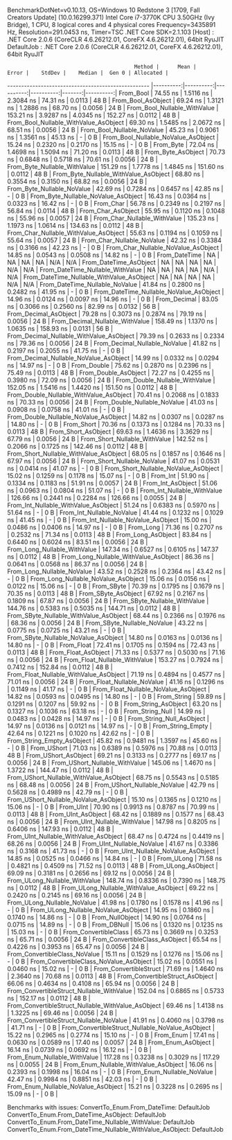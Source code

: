 
BenchmarkDotNet=v0.10.13, OS=Windows 10 Redstone 3 [1709, Fall Creators Update] (10.0.16299.371)
Intel Core i7-3770K CPU 3.50GHz (Ivy Bridge), 1 CPU, 8 logical cores and 4 physical cores
Frequency=3435891 Hz, Resolution=291.0453 ns, Timer=TSC
.NET Core SDK=2.1.103
  [Host]     : .NET Core 2.0.6 (CoreCLR 4.6.26212.01, CoreFX 4.6.26212.01), 64bit RyuJIT
  DefaultJob : .NET Core 2.0.6 (CoreCLR 4.6.26212.01, CoreFX 4.6.26212.01), 64bit RyuJIT


                                             Method |      Mean |     Error |    StdDev |    Median |  Gen 0 | Allocated |
--------------------------------------------------- |----------:|----------:|----------:|----------:|-------:|----------:|
                                          From_Bool |  74.55 ns | 1.5116 ns | 2.3084 ns |  74.31 ns | 0.0113 |      48 B |
                                 From_Bool_AsObject |  69.24 ns | 1.3121 ns | 1.2886 ns |  68.70 ns | 0.0056 |      24 B |
                       From_Bool_Nullable_WithValue | 153.21 ns | 3.9287 ns | 4.0345 ns | 152.27 ns | 0.0112 |      48 B |
              From_Bool_Nullable_WithValue_AsObject |  69.30 ns | 1.5485 ns | 2.0672 ns |  68.51 ns | 0.0056 |      24 B |
                         From_Bool_Nullable_NoValue |  45.23 ns | 0.9061 ns | 1.3561 ns |  45.13 ns |      - |       0 B |
                From_Bool_Nullable_NoValue_AsObject |  15.24 ns | 0.2320 ns | 0.2170 ns |  15.15 ns |      - |       0 B |
                                          From_Byte |  72.04 ns | 1.4698 ns | 1.5094 ns |  71.20 ns | 0.0113 |      48 B |
                                 From_Byte_AsObject |  70.73 ns | 0.6848 ns | 0.5718 ns |  70.61 ns | 0.0056 |      24 B |
                       From_Byte_Nullable_WithValue | 151.29 ns | 1.7778 ns | 1.4845 ns | 151.60 ns | 0.0112 |      48 B |
              From_Byte_Nullable_WithValue_AsObject |  68.80 ns | 0.3554 ns | 0.3150 ns |  68.82 ns | 0.0056 |      24 B |
                         From_Byte_Nullable_NoValue |  42.69 ns | 0.7284 ns | 0.6457 ns |  42.85 ns |      - |       0 B |
                From_Byte_Nullable_NoValue_AsObject |  16.43 ns | 0.0364 ns | 0.0323 ns |  16.42 ns |      - |       0 B |
                                          From_Char |  56.78 ns | 0.2349 ns | 0.2197 ns |  56.84 ns | 0.0114 |      48 B |
                                 From_Char_AsObject |  55.95 ns | 0.1120 ns | 0.1048 ns |  55.96 ns | 0.0057 |      24 B |
                       From_Char_Nullable_WithValue | 135.23 ns | 1.1973 ns | 1.0614 ns | 134.63 ns | 0.0112 |      48 B |
              From_Char_Nullable_WithValue_AsObject |  55.63 ns | 0.1194 ns | 0.1059 ns |  55.64 ns | 0.0057 |      24 B |
                         From_Char_Nullable_NoValue |  42.32 ns | 0.3384 ns | 0.3166 ns |  42.23 ns |      - |       0 B |
                From_Char_Nullable_NoValue_AsObject |  14.85 ns | 0.0543 ns | 0.0508 ns |  14.82 ns |      - |       0 B |
                                      From_DateTime |        NA |        NA |        NA |        NA |    N/A |       N/A |
                             From_DateTime_AsObject |        NA |        NA |        NA |        NA |    N/A |       N/A |
                   From_DateTime_Nullable_WithValue |        NA |        NA |        NA |        NA |    N/A |       N/A |
          From_DateTime_Nullable_WithValue_AsObject |        NA |        NA |        NA |        NA |    N/A |       N/A |
                     From_DateTime_Nullable_NoValue |  41.84 ns | 0.2800 ns | 0.2482 ns |  41.95 ns |      - |       0 B |
            From_DateTime_Nullable_NoValue_AsObject |  14.96 ns | 0.0124 ns | 0.0097 ns |  14.96 ns |      - |       0 B |
                                       From_Decimal |  83.05 ns | 0.3066 ns | 0.2560 ns |  82.99 ns | 0.0132 |      56 B |
                              From_Decimal_AsObject |  79.28 ns | 0.3073 ns | 0.2874 ns |  79.19 ns | 0.0056 |      24 B |
                    From_Decimal_Nullable_WithValue | 158.49 ns | 1.1370 ns | 1.0635 ns | 158.93 ns | 0.0131 |      56 B |
           From_Decimal_Nullable_WithValue_AsObject |  79.39 ns | 0.2633 ns | 0.2334 ns |  79.36 ns | 0.0056 |      24 B |
                      From_Decimal_Nullable_NoValue |  41.82 ns | 0.2197 ns | 0.2055 ns |  41.75 ns |      - |       0 B |
             From_Decimal_Nullable_NoValue_AsObject |  14.99 ns | 0.0332 ns | 0.0294 ns |  14.97 ns |      - |       0 B |
                                        From_Double |  75.62 ns | 0.2870 ns | 0.2396 ns |  75.49 ns | 0.0113 |      48 B |
                               From_Double_AsObject |  72.27 ns | 0.4255 ns | 0.3980 ns |  72.09 ns | 0.0056 |      24 B |
                     From_Double_Nullable_WithValue | 152.05 ns | 1.5416 ns | 1.4420 ns | 151.50 ns | 0.0112 |      48 B |
            From_Double_Nullable_WithValue_AsObject |  70.41 ns | 0.2068 ns | 0.1833 ns |  70.33 ns | 0.0056 |      24 B |
                       From_Double_Nullable_NoValue |  41.03 ns | 0.0908 ns | 0.0758 ns |  41.01 ns |      - |       0 B |
              From_Double_Nullable_NoValue_AsObject |  14.82 ns | 0.0307 ns | 0.0287 ns |  14.80 ns |      - |       0 B |
                                         From_Short |  70.36 ns | 0.1373 ns | 0.1284 ns |  70.33 ns | 0.0113 |      48 B |
                                From_Short_AsObject |  69.63 ns | 1.4636 ns | 3.3629 ns |  67.79 ns | 0.0056 |      24 B |
                      From_Short_Nullable_WithValue | 142.52 ns | 0.2066 ns | 0.1725 ns | 142.46 ns | 0.0112 |      48 B |
             From_Short_Nullable_WithValue_AsObject |  68.05 ns | 0.1857 ns | 0.1646 ns |  67.97 ns | 0.0056 |      24 B |
                        From_Short_Nullable_NoValue |  41.07 ns | 0.0531 ns | 0.0414 ns |  41.07 ns |      - |       0 B |
               From_Short_Nullable_NoValue_AsObject |  15.02 ns | 0.1259 ns | 0.1178 ns |  15.07 ns |      - |       0 B |
                                           From_Int |  51.90 ns | 0.1334 ns | 0.1183 ns |  51.91 ns | 0.0057 |      24 B |
                                  From_Int_AsObject |  51.06 ns | 0.0963 ns | 0.0804 ns |  51.07 ns |      - |       0 B |
                        From_Int_Nullable_WithValue | 126.66 ns | 0.2441 ns | 0.2284 ns | 126.66 ns | 0.0055 |      24 B |
               From_Int_Nullable_WithValue_AsObject |  51.24 ns | 0.6383 ns | 0.5970 ns |  51.64 ns |      - |       0 B |
                          From_Int_Nullable_NoValue |  41.44 ns | 0.1232 ns | 0.1029 ns |  41.45 ns |      - |       0 B |
                 From_Int_Nullable_NoValue_AsObject |  15.00 ns | 0.0486 ns | 0.0406 ns |  14.97 ns |      - |       0 B |
                                          From_Long |  71.36 ns | 0.2707 ns | 0.2532 ns |  71.34 ns | 0.0113 |      48 B |
                                 From_Long_AsObject |  83.84 ns | 0.6440 ns | 0.6024 ns |  83.51 ns | 0.0056 |      24 B |
                       From_Long_Nullable_WithValue | 147.34 ns | 0.6527 ns | 0.6105 ns | 147.37 ns | 0.0112 |      48 B |
              From_Long_Nullable_WithValue_AsObject |  86.36 ns | 0.0641 ns | 0.0568 ns |  86.37 ns | 0.0056 |      24 B |
                         From_Long_Nullable_NoValue |  43.52 ns | 0.2528 ns | 0.2364 ns |  43.42 ns |      - |       0 B |
                From_Long_Nullable_NoValue_AsObject |  15.06 ns | 0.0156 ns | 0.0122 ns |  15.06 ns |      - |       0 B |
                                         From_SByte |  70.39 ns | 0.1795 ns | 0.1679 ns |  70.35 ns | 0.0113 |      48 B |
                                From_SByte_AsObject |  67.92 ns | 0.2167 ns | 0.1809 ns |  67.87 ns | 0.0056 |      24 B |
                      From_SByte_Nullable_WithValue | 144.76 ns | 0.5383 ns | 0.5035 ns | 144.71 ns | 0.0112 |      48 B |
             From_SByte_Nullable_WithValue_AsObject |  68.44 ns | 0.2366 ns | 0.1976 ns |  68.36 ns | 0.0056 |      24 B |
                        From_SByte_Nullable_NoValue |  43.22 ns | 0.0775 ns | 0.0725 ns |  43.21 ns |      - |       0 B |
               From_SByte_Nullable_NoValue_AsObject |  14.80 ns | 0.0163 ns | 0.0136 ns |  14.80 ns |      - |       0 B |
                                         From_Float |  72.41 ns | 0.1705 ns | 0.1594 ns |  72.43 ns | 0.0113 |      48 B |
                                From_Float_AsObject |  71.33 ns | 0.5377 ns | 0.5030 ns |  71.16 ns | 0.0056 |      24 B |
                      From_Float_Nullable_WithValue | 153.27 ns | 0.7924 ns | 0.7412 ns | 152.84 ns | 0.0112 |      48 B |
             From_Float_Nullable_WithValue_AsObject |  71.19 ns | 0.4894 ns | 0.4577 ns |  71.01 ns | 0.0056 |      24 B |
                        From_Float_Nullable_NoValue |  41.16 ns | 0.1296 ns | 0.1149 ns |  41.17 ns |      - |       0 B |
               From_Float_Nullable_NoValue_AsObject |  14.82 ns | 0.0593 ns | 0.0495 ns |  14.80 ns |      - |       0 B |
                                        From_String |  59.89 ns | 0.1291 ns | 0.1207 ns |  59.92 ns |      - |       0 B |
                               From_String_AsObject |  63.20 ns | 0.1327 ns | 0.1036 ns |  63.18 ns |      - |       0 B |
                                   From_String_Null |  14.99 ns | 0.0483 ns | 0.0428 ns |  14.97 ns |      - |       0 B |
                          From_String_Null_AsObject |  14.97 ns | 0.0136 ns | 0.0121 ns |  14.97 ns |      - |       0 B |
                                  From_String_Empty |  42.64 ns | 0.1221 ns | 0.1020 ns |  42.62 ns |      - |       0 B |
                         From_String_Empty_AsObject |  45.82 ns | 0.9481 ns | 1.3597 ns |  45.60 ns |      - |       0 B |
                                        From_UShort |  71.03 ns | 0.6389 ns | 0.5976 ns |  70.88 ns | 0.0113 |      48 B |
                               From_UShort_AsObject |  69.21 ns | 0.3133 ns | 0.2777 ns |  69.17 ns | 0.0056 |      24 B |
                     From_UShort_Nullable_WithValue | 145.06 ns | 1.4670 ns | 1.3722 ns | 144.47 ns | 0.0112 |      48 B |
            From_UShort_Nullable_WithValue_AsObject |  68.75 ns | 0.5543 ns | 0.5185 ns |  68.48 ns | 0.0056 |      24 B |
                       From_UShort_Nullable_NoValue |  42.79 ns | 0.5628 ns | 0.4989 ns |  42.79 ns |      - |       0 B |
              From_UShort_Nullable_NoValue_AsObject |  15.10 ns | 0.1365 ns | 0.1210 ns |  15.06 ns |      - |       0 B |
                                          From_UInt |  70.90 ns | 0.9913 ns | 0.8787 ns |  70.99 ns | 0.0113 |      48 B |
                                 From_UInt_AsObject |  68.42 ns | 0.1889 ns | 0.1577 ns |  68.43 ns | 0.0056 |      24 B |
                       From_UInt_Nullable_WithValue | 147.98 ns | 0.8205 ns | 0.6406 ns | 147.93 ns | 0.0112 |      48 B |
              From_UInt_Nullable_WithValue_AsObject |  68.47 ns | 0.4724 ns | 0.4419 ns |  68.26 ns | 0.0056 |      24 B |
                         From_UInt_Nullable_NoValue |  41.67 ns | 0.3386 ns | 0.3168 ns |  41.73 ns |      - |       0 B |
                From_UInt_Nullable_NoValue_AsObject |  14.85 ns | 0.0525 ns | 0.0466 ns |  14.84 ns |      - |       0 B |
                                         From_ULong |  71.58 ns | 0.4821 ns | 0.4509 ns |  71.52 ns | 0.0113 |      48 B |
                                From_ULong_AsObject |  69.09 ns | 0.3181 ns | 0.2656 ns |  69.12 ns | 0.0056 |      24 B |
                      From_ULong_Nullable_WithValue | 148.74 ns | 0.8336 ns | 0.7390 ns | 148.75 ns | 0.0112 |      48 B |
             From_ULong_Nullable_WithValue_AsObject |  69.22 ns | 0.2420 ns | 0.2145 ns |  69.16 ns | 0.0056 |      24 B |
                        From_ULong_Nullable_NoValue |  41.98 ns | 0.1780 ns | 0.1578 ns |  41.96 ns |      - |       0 B |
               From_ULong_Nullable_NoValue_AsObject |  14.95 ns | 0.1860 ns | 0.1740 ns |  14.86 ns |      - |       0 B |
                                    From_NullObject |  14.90 ns | 0.0764 ns | 0.0715 ns |  14.89 ns |      - |       0 B |
                                        From_DBNull |  15.06 ns | 0.1320 ns | 0.1235 ns |  15.03 ns |      - |       0 B |
                              From_ConvertibleClass |  65.73 ns | 0.3669 ns | 0.3253 ns |  65.71 ns | 0.0056 |      24 B |
                     From_ConvertibleClass_AsObject |  65.54 ns | 0.4226 ns | 0.3953 ns |  65.47 ns | 0.0056 |      24 B |
                      From_ConvertibleClass_NoValue |  15.11 ns | 0.1529 ns | 0.1276 ns |  15.06 ns |      - |       0 B |
             From_ConvertibleClass_NoValue_AsObject |  15.02 ns | 0.0551 ns | 0.0460 ns |  15.02 ns |      - |       0 B |
                             From_ConvertibleStruct |  71.69 ns | 1.4640 ns | 2.3640 ns |  70.68 ns | 0.0113 |      48 B |
                    From_ConvertibleStruct_AsObject |  66.06 ns | 0.4634 ns | 0.4108 ns |  65.94 ns | 0.0056 |      24 B |
          From_ConvertibleStruct_Nullable_WithValue | 152.04 ns | 0.6865 ns | 0.5733 ns | 152.17 ns | 0.0112 |      48 B |
 From_ConvertibleStruct_Nullable_WithValue_AsObject |  69.46 ns | 1.4138 ns | 1.3225 ns |  69.46 ns | 0.0056 |      24 B |
            From_ConvertibleStruct_Nullable_NoValue |  41.91 ns | 0.4060 ns | 0.3798 ns |  41.71 ns |      - |       0 B |
   From_ConvertibleStruct_Nullable_NoValue_AsObject |  15.22 ns | 0.2965 ns | 0.2774 ns |  15.10 ns |      - |       0 B |
                                          From_Enum |  17.41 ns | 0.0630 ns | 0.0589 ns |  17.40 ns | 0.0057 |      24 B |
                                 From_Enum_AsObject |  16.14 ns | 0.0739 ns | 0.0692 ns |  16.12 ns |      - |       0 B |
                       From_Enum_Nullable_WithValue | 117.28 ns | 0.3238 ns | 0.3029 ns | 117.29 ns | 0.0055 |      24 B |
              From_Enum_Nullable_WithValue_AsObject |  16.06 ns | 0.2393 ns | 0.1998 ns |  16.04 ns |      - |       0 B |
                         From_Enum_Nullable_NoValue |  42.47 ns | 0.9984 ns | 0.8851 ns |  42.03 ns |      - |       0 B |
                From_Enum_Nullable_NoValue_AsObject |  15.21 ns | 0.3228 ns | 0.2695 ns |  15.09 ns |      - |       0 B |

Benchmarks with issues:
  ConvertTo_Enum.From_DateTime: DefaultJob
  ConvertTo_Enum.From_DateTime_AsObject: DefaultJob
  ConvertTo_Enum.From_DateTime_Nullable_WithValue: DefaultJob
  ConvertTo_Enum.From_DateTime_Nullable_WithValue_AsObject: DefaultJob

